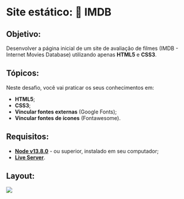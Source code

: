 # Site estático: 🎥 IMDB

## Objetivo:
Desenvolver a página inicial de um site de avaliação de filmes (IMDB - Internet Movies Database) utilizando apenas **HTML5** e **CSS3**.

## Tópicos:
Neste desafio, você vai praticar os seus conhecimentos em:
- **HTML5**;
- **CSS3**;
- **Vincular fontes externas** (Google Fonts);
- **Vincular fontes de ícones** (Fontawesome).

## Requisitos:
* **[Node v13.8.0](https://nodejs.org/en/)** - ou superior, instalado em seu computador;
* **[Live Server](https://www.npmjs.com/package/live-server)**.


## Layout:

![](https://codenation-challenges.s3-us-west-1.amazonaws.com/react-11/image.png)
